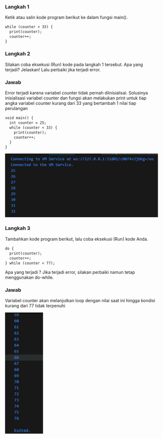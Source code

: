 ### Langkah 1
Ketik atau salin kode program berikut ke dalam fungsi main().
```
while (counter < 33) {
  print(counter);
  counter++;
}
```

### Langkah 2
Silakan coba eksekusi (Run) kode pada langkah 1 tersebut. Apa yang terjadi? Jelaskan! Lalu perbaiki jika terjadi error.

### Jawab
Error terjadi karena variabel counter tidak pernah diinisialisai. Solusinya inisialisasi variabel counter dan fungsi akan melakukan print untuk tiap angka variabel counter kurang dari 33 yang bertambah 1 nilai tiap perulangan
```
void main() {
  int counter = 25;
  while (counter < 33) {
    print(counter);
    counter++;
  }
}
```

![Foto Soal](img/image.png)

### Langkah 3
Tambahkan kode program berikut, lalu coba eksekusi (Run) kode Anda.
```
do {
  print(counter);
  counter++;
} while (counter < 77);
```
Apa yang terjadi ? Jika terjadi error, silakan perbaiki namun tetap menggunakan do-while.
### Jawab
Variabel counter akan melanjutkan loop dengan nilai saat ini hingga kondisi kurang dari 77 tidak terpenuhi

![Foto Soal](img/image2.png)